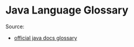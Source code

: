 # Java Language Glossary

Source:
* [official java docs glossary](https://www.oracle.com/java/technologies/glossary.html)

&nbsp;
# 